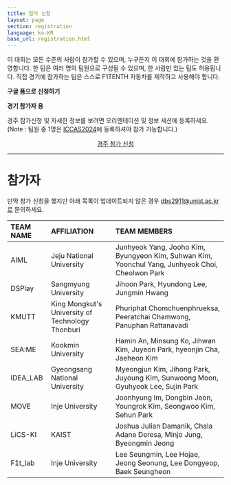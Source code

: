 ```yaml
---
title: 참가 신청
layout: page
section: registration
language: ko-KR
base_url: registration.html
---
```


이 대회는 모든 수준의 사람이 참가할 수 있으며,  누구든지 이 대회에 참가하는 것을 환영합니다. 한 팀은 여러 명의 팀원으로 구성될 수 있으며, 한 사람만 있는 팀도 허용됩니다.
직접 경기에 참가하는 팀은 스스로 F1TENTH 자동차를 제작하고 사용해야 합니다.


**구글 폼으로 신청하기**

<!-- ***4월 30일 오픈 예정*** -->

**경기 참가자 용**

경주 참가신청 및 자세한 정보를 보려면 오리엔테이션 및 정보 세션에 등록하세요.
(Note : 팀원 중 1명은 [ICCAS2024](https://2024.iccas.org/)에 등록하셔야 참가 가능합니다.)

<center class="actions">
	<a href="https://docs.google.com/forms/d/e/1FAIpQLSc8hK-SnthwWaVjcNTqFdi9nbaxAi6ImTIuK7bMWi-5cbc5zw/viewform?usp=sf_link" class="button">경주 참가 신청</a>
</center>

<!-- **일반 참가자 용**

경주 관람신청 및 자세한 정보를 보려면 오리엔테이션 및 정보 세션에 등록하세요.

<center class="actions">
	<a href="https://docs.google.com/forms/d/e/1FAIpQLSf5aheoenohT5te_PutaAnLSBmPwK3EKB7EVOtFLEEu3Jk1gQ/viewform?usp=sf_link" class="button">일반 참가 신청</a>
</center> -->


---
<!-- <center class="actions">
	<a href="../ko/participants.html" class="button">참가 현황</a>
</center>
 -->

# 참가자

만약 참가 신청을 했지만 아래 목록이 업데이트되지 않은 경우 dbs2911@unist.ac.kr로 문의하세요.

| TEAM NAME | AFFILIATION | TEAM MEMBERS |
|:---|:---|:---|
|AIML|Jeju National University|Junhyeok Yang, Jooho Kim, Byungyeon Kim, Suhwan Kim, Yoonchul Yang, Junhyeok Choi, Cheolwon Park|
|DSPlay|Sangmyung University|Jihoon Park, Hyundong Lee, Jungmin Hwang|
|KMUTT|King Mongkut's University of Technology Thonburi|Phuriphat Chomchuenphrueksa, Peeratchai Chamwong, Panuphan Rattanavadi|
|SEA:ME|Kookmin University|Hamin An, Minsung Ko, Jihwan Kim, Juyeon Park, hyeonjin Cha, Jaeheon Kim|
|IDEA_LAB|Gyeongsang National University |Myeongjun Kim, Jihong Park, Juyoung Kim, Sunwoong Moon, Gyuhyeok Lee, Sujin Park|
|MOVE|Inje University|Joonhyung Im, Dongbin Jeon, Youngrok Kim, Seongwoo Kim, Sehun Park|
|LiCS-KI|KAIST|Joshua Julian Damanik, Chala Adane Deresa, Minjo Jung, Byeongmin Jeong|
|F1t_lab|Inje University|Lee Seungmin, Lee Hojae, Jeong Seonung, Lee Dongyeop, Baek Seungheon|

<!-- | Black Crane | 인제대학교 | 김성준, 이호재, 정선용 |
| Tayo Eagles | 충북대학교 | 김건우, 김택림, 권도현 |
| KMUTT | King Mongkut's University of Technology Thonburi | Benjamas Panomruttanarug, Jirat Lapsittiwong |
| ICHTHUS | 숭실대학교 | 정진섭, 강세륜, 임현규 |
| ICHTHUS2 | 숭실대학교 | 김민, 김병지, 전민혁 |
| HMCar | 울산과학기술원 | 김광록, 강경태, 류정상, 이윤호 |
| TigerOx | 경북대학교 | 박수용, 최윤도, 정세빈, 김현정, 이찬혁 |
| Gudakdary | 중앙대학교 | 변관균, 서지원, 이호진, 이은지, 임종건 |
| INHARobo | 인하대학교 | 장동민, 송승준, 김민교 |
| AART | 금오공과대학교 | 장인식, 김유진, 이현철, Saugat Shahi, Louise Tan |
| SAI | 강원대학교 | 이영우, 고강호, 윤태훈, 김수아 |
| CML | 고려대학교 | 백상률, 김우중, 김지원, 조형래, 모지환 |
| AGA-CML | 고려대학교 | 김현아, 남가람, 신수빈, 조수린, 오민택 |
| BTS | 숭실대학교 | 권영훈, 김성윤, 김수민 |
| SSUWOONG | 숭실대학교 | 박준영, 반세현, 이민우, 이준호 |
| ATP | 인제대학교 | 류지홍, 김희철, 서지우, 서석원 |
| MOVE | 인제대학교 | 차건민, 박세훈, 김성우, 김민준 |
| QueenCar | 경상국립대학교 | 조민아, 이주호, 이호윤, 조수민, 김룡학, 손성진 |
| Breath | 한동대학교 | 이원빈, 박세찬, 이선환 |
| IDEA_LAB | 경상국립대학교 | 김명준, 김영훈, 박지홍, 문선웅 |
| ENERNET | National Taipei University of Technology  | Shangyen Lee, Shangtse Lee |
| GROMIT | 숙명여자대학교  | 정보인, 김경은, 류연지, 이성빈, 조영서 |
| DSPlay | 상명대학교 | 김희원, 이우진, 박지훈, 목경민 |
| CIRL | 서울대학교 | Abdul Aris Umar, Fikih Muhammad, Anak Agung Krisna Ananda Kusuma, 박관우, 김정수 |
| DDRX | Zhejiang University | Lei Xie, Cheng Hu, Wangjia Weng, Zhouheng Li, Haoyang He, Hongxu Chen | 
| Drunken Driving | 인천대학교 | 안대용, 정철민, 이화수, 김경현 |
| Paragon | 인천대학교 | 배문규, 김태헌, 이승민, 박규철 | 
| 끝나고족발 | 동아대학교 | 박보정, 김승환, 문서영, 정재영 |
| 모멘텀 | 동아대학교 | 박동훈, 정희철, 김종우, 박영준 |
| Yonam_Mobility | 연암공과대학교 | 이승욱, 신지섭, 심영진, 이준혁, 기재현 |
| Yonam | 연암공과대학교 | 권준서, 김현준, 나형도, 박승원, 이차원 |  -->

